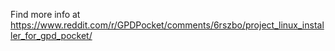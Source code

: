 Find more info at https://www.reddit.com/r/GPDPocket/comments/6rszbo/project_linux_installer_for_gpd_pocket/
